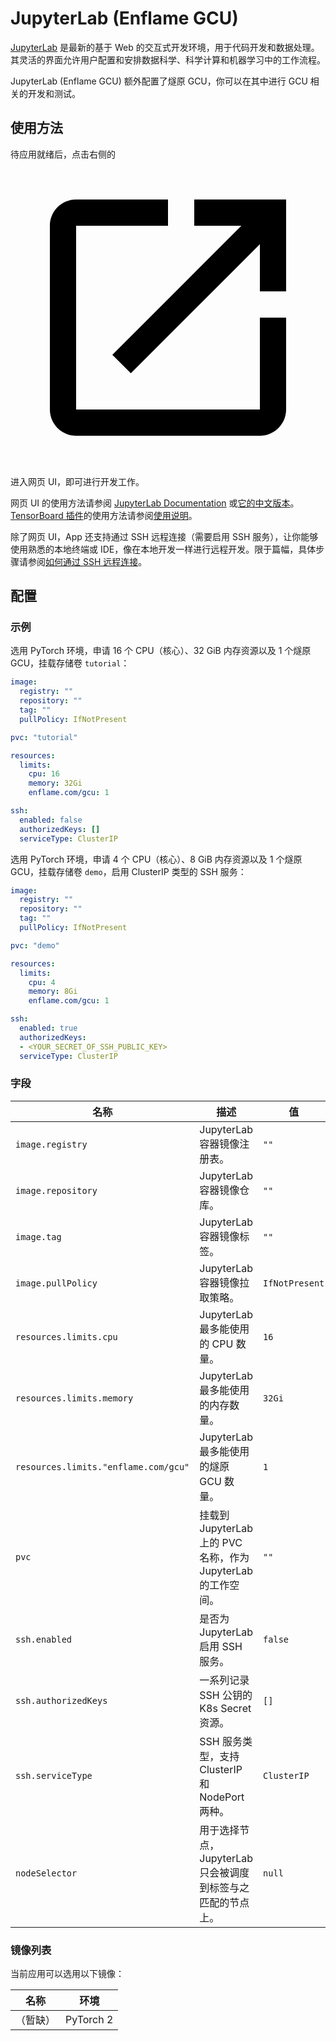 # JupyterLab (Enflame GCU)

[JupyterLab](https://github.com/jupyterlab/jupyterlab) 是最新的基于 Web 的交互式开发环境，用于代码开发和数据处理。其灵活的界面允许用户配置和安排数据科学、科学计算和机器学习中的工作流程。

JupyterLab (Enflame GCU) 额外配置了燧原 GCU，你可以在其中进行 GCU 相关的开发和测试。

## 使用方法

待应用就绪后，点击右侧的 <svg class="MuiSvgIcon-root MuiSvgIcon-colorPrimary MuiSvgIcon-fontSizeMedium css-jxtyyz" focusable="false" aria-hidden="true" viewBox="0 0 24 24" data-testid="OpenInNewIcon"><path d="M19 19H5V5h7V3H5c-1.11 0-2 .9-2 2v14c0 1.1.89 2 2 2h14c1.1 0 2-.9 2-2v-7h-2zM14 3v2h3.59l-9.83 9.83 1.41 1.41L19 6.41V10h2V3z"></path></svg> 进入网页 UI，即可进行开发工作。

网页 UI 的使用方法请参阅 [JupyterLab Documentation](https://jupyterlab.readthedocs.io/en/latest/) 或[它的中文版本](https://jupyterlab.pythonlang.cn/en/latest/)。[TensorBoard 插件](https://github.com/HFAiLab/jupyterlab_tensorboard_pro)的使用方法请参阅[使用说明](https://github.com/HFAiLab/jupyterlab_tensorboard_pro/blob/v4.x/README.zh-cn.md#%E4%BD%BF%E7%94%A8%E8%AF%B4%E6%98%8E)。

除了网页 UI，App 还支持通过 SSH 远程连接（需要启用 SSH 服务），让你能够使用熟悉的本地终端或 IDE，像在本地开发一样进行远程开发。限于篇幅，具体步骤请参阅[如何通过 SSH 远程连接](https://t9k.github.io/ucman/latest/reference/faq/faq-in-jupyterlab-usage.html#%E5%A6%82%E4%BD%95%E9%80%9A%E8%BF%87-ssh-%E8%BF%9C%E7%A8%8B%E8%BF%9E%E6%8E%A5)。

## 配置

### 示例

选用 PyTorch 环境，申请 16 个 CPU（核心）、32 GiB 内存资源以及 1 个燧原 GCU，挂载存储卷 `tutorial`：

```yaml
image:
  registry: ""
  repository: ""
  tag: ""
  pullPolicy: IfNotPresent

pvc: "tutorial"

resources:
  limits:
    cpu: 16
    memory: 32Gi
    enflame.com/gcu: 1

ssh:
  enabled: false
  authorizedKeys: []
  serviceType: ClusterIP
```

选用 PyTorch 环境，申请 4 个 CPU（核心）、8 GiB 内存资源以及 1 个燧原 GCU，挂载存储卷 `demo`，启用 ClusterIP 类型的 SSH 服务：

```yaml
image:
  registry: ""
  repository: ""
  tag: ""
  pullPolicy: IfNotPresent

pvc: "demo"

resources:
  limits:
    cpu: 4
    memory: 8Gi
    enflame.com/gcu: 1

ssh:
  enabled: true
  authorizedKeys:
  - <YOUR_SECRET_OF_SSH_PUBLIC_KEY>
  serviceType: ClusterIP
```

### 字段

| 名称                                 | 描述                                                          | 值             |
| ------------------------------------ | ------------------------------------------------------------- | -------------- |
| `image.registry`                     | JupyterLab 容器镜像注册表。                                   | `""`           |
| `image.repository`                   | JupyterLab 容器镜像仓库。                                     | `""`           |
| `image.tag`                          | JupyterLab 容器镜像标签。                                     | `""`           |
| `image.pullPolicy`                   | JupyterLab 容器镜像拉取策略。                                 | `IfNotPresent` |
| `resources.limits.cpu`               | JupyterLab 最多能使用的 CPU 数量。                            | `16`           |
| `resources.limits.memory`            | JupyterLab 最多能使用的内存数量。                             | `32Gi`         |
| `resources.limits."enflame.com/gcu"` | JupyterLab 最多能使用的燧原 GCU 数量。                        | `1`            |
| `pvc`                                | 挂载到 JupyterLab 上的 PVC 名称，作为 JupyterLab 的工作空间。 | `""`           |
| `ssh.enabled`                        | 是否为 JupyterLab 启用 SSH 服务。                             | `false`        |
| `ssh.authorizedKeys`                 | 一系列记录 SSH 公钥的 K8s Secret 资源。                       | `[]`           |
| `ssh.serviceType`                    | SSH 服务类型，支持 ClusterIP 和 NodePort 两种。               | `ClusterIP`    |
| `nodeSelector`                       | 用于选择节点，JupyterLab 只会被调度到标签与之匹配的节点上。   | `null`         |

### 镜像列表

当前应用可以选用以下镜像：

| 名称     | 环境      |
| -------- | --------- |
| （暂缺） | PyTorch 2 |
